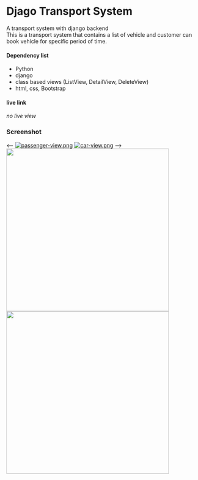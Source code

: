 # Djago Transport System
A transport system with django backend <br>
This is a transport system that contains a list of vehicle and customer can book vehicle for specific period of time.
#### Dependency list

- Python
- django
- class based views (ListView, DetailView, DeleteView)
- html, css, Bootstrap

#### live link
_no live view_

### Screenshot
<-- [![passenger-view.png](https://i.postimg.cc/1tjc0NLJ/passenger-view.png)](https://postimg.cc/S2cMkjQM) [![car-view.png](https://i.postimg.cc/RFFLnTbW/car-view.png)](https://postimg.cc/DW9X91hh)
-->
<img src="https://i.postimg.cc/1tjc0NLJ/passenger-view.png" width="425"/> <img src="https://i.postimg.cc/RFFLnTbW/car-view.png" width="425"/> 
